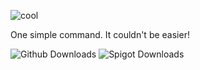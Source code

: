 ![cool](https://user-images.githubusercontent.com/57692478/144762577-ccda5a68-c3ac-4881-9979-df4e7acbc5bb.png)

One simple command. It couldn't be easier!

![Github Downloads](https://img.shields.io/github/downloads/muchtek/EasySpawn/total?color=orange&label=github%20downloads)
![Spigot Downloads](https://pluginbadges.glitch.me/api/v1/dl/spigot%20downloads-orange.svg?spigot=easyspawn.98133&github=muchtek%2FEasySpawn&style=flat)
